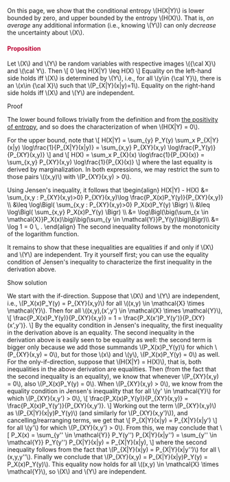 <p>On this page, we show that the conditional entropy \(H(X|Y)\) is lower bounded by zero, and upper bounded by the entropy \(H(X)\). That is, <em>on average</em> any additional information (i.e., knowing \(Y\)) can only <i>decrease</i> the uncertainty about \(X\).</p>
<div id="condEntropyBounds" class="content-box pad-box-mini border border-trbl border-round">
<h4 style="color: #bc0031;"><strong>Proposition</strong></h4>
Let \(X\) and \(Y\) be random variables with respective images \({\cal X}\) and \(\cal Y\). Then \[ 0 \leq H(X|Y) \leq H(X) \] Equality on the left-hand side holds iff \(X\) is determined by \(Y\), i.e., for all \(y\in {\cal Y}\), there is an \(x\in {\cal X}\) such that \(P_{X|Y}(x|y)=1\). Equality on the right-hand side holds iff \(X\) and \(Y\) are independent.
<p><span class="element_toggler" role="button" aria-controls="group1" aria-label="Toggler" aria-expanded="false"><span class="Button">Proof</span></span></p>
<div id="group1" style="">
<div class="content-box">
<p>The lower bound follows trivially from the definition and from <a title="Properties of Shannon Entropy" href="https://canvas.uva.nl/courses/2205/pages/properties-of-shannon-entropy#defPositivity" data-api-endpoint="https://canvas.uva.nl/api/v1/courses/2205/pages/properties-of-shannon-entropy%23defPositivity" data-api-returntype="Page">the positivity of entropy</a>, and so does the characterization of when \(H(X|Y) = 0\).</p>
<p>For the upper bound, note that \[ H(X|Y) = \sum_{y} P_Y(y) \sum_x P_{X|Y}(x|y) \log\frac{1}{P_{X|Y}(x|y)} = \sum_{x,y} P_{XY}(x,y) \log\frac{P_Y(y)}{P_{XY}(x,y)} \] and \[ H(X) = \sum_x P_{X}(x) \log\frac{1}{P_{X}(x)} = \sum_{x,y} P_{XY}(x,y) \log\frac{1}{P_{X}(x)} \] where the last equality is derived by marginalization. In both expressions, we may restrict the sum to those pairs \((x,y)\) with \(P_{XY}(x,y) &gt; 0\).</p>
<p>Using Jensen's inequality, it follows that \begin{align} H(X|Y) - H(X) &amp;= \sum_{x,y : P_{XY}(x,y)&gt;0} P_{XY}(x,y)\log \frac{P_X(x)P_Y(y)}{P_{XY}(x,y)} \\ &amp;\leq \log\Bigl( \sum_{x,y : P_{XY}(x,y)&gt;0} P_X(x)P_Y(y) \Bigr) \\ &amp;\leq \log\Bigl( \sum_{x,y} P_X(x)P_Y(y) \Bigr) \\ &amp;= \log\Bigl(\big(\sum_{x \in \mathcal{X}}P_X(x)\big)\big(\sum_{y \in \mathcal{Y}}P_Y(y)\big)\Bigr)\\ &amp;= \log 1 = 0 \, . \end{align} The second inequality follows by the monotonicity of the logarithm function.</p>
<p>It remains to show that these inequalities are equalities if and only if \(X\) and \(Y\) are independent. Try it yourself first; you can use the equality condition of Jensen's inequality to characterize the first inequality in the derivation above.</p>
<p><span class="element_toggler" role="button" aria-controls="group1sub" aria-label="Toggler" aria-expanded="false"><span class="Button">Show solution</span></span></p>
<div id="group1sub" style="">
<div class="content-box">We start with the if-direction. Suppose that \(X\) and \(Y\) are independent, i.e., \(P_X(x)P_Y(y) = P_{XY}(x,y)\) for all \((x,y) \in \mathcal{X} \times \mathcal{Y}\). Then for all \((x,y),(x',y') \in \mathcal{X} \times \mathcal{Y}\), \[ \frac{P_X(x)P_Y(y)}{P_{XY}(x,y)} = 1 = \frac{P_X(x')P_Y(y')}{P_{XY}(x',y')}. \] By the equality condition in Jensen's inequality, the first inequality in the derivation above is an equality. The second inequality in the derivation above is easily seen to be equality as well: the second term is bigger only because we add those summands \(P_X(x)P_Y(y)\) for which \(P_{XY}(x,y) = 0\), but for those \(x\) and \(y\), \(P_X(x)P_Y(y) = 0\) as well. For the only-if-direction, suppose that \(H(X|Y) = H(X)\), that is, both inequalities in the above derivation are equalities. Then (from the fact that the second inequality is an equality), we know that whenever \(P_{XY}(x,y) = 0\), also \(P_X(x)P_Y(y) = 0\). When \(P_{XY}(x,y) &gt; 0\), we know from the equality condition in Jensen's inequality that for all \(y' \in \mathcal{Y}\) for which \(P_{XY}(x,y') &gt; 0\), \[ \frac{P_X(x)P_Y(y)}{P_{XY}(x,y)} = \frac{P_X(x)P_Y(y')}{P_{XY}(x,y')}. \] Working out the term \(P_{XY}(x,y)\) as \(P_{X|Y}(x|y)P_Y(y)\) (and similarly for \(P_{XY}(x,y')\)), and cancelling/rearranging terms, we get that \[ P_{X|Y}(x|y) = P_{X|Y}(x|y') \] for all \(y'\) for which \(P_{XY}(x,y') &gt; 0\). From this, we may conclude that \[ P_X(x) = \sum_{y'' \in \mathcal{Y}} P_Y(y'') P_{X|Y}(x|y'') = \sum_{y'' \in \mathcal{Y}} P_Y(y'') P_{X|Y}(x|y) = P_{X|Y}(x|y), \]
where the second inequality follows from the fact that \(P_{X|Y}(x|y) = P_{X|Y}(x|y'')\) for all \(x,y,y''\).
Finally we conclude that \(P_{XY}(x,y) = P_{X|Y}(x|y)P_Y(y) = P_X(x)P_Y(y)\). This equality now holds for all \((x,y) \in \mathcal{X} \times \mathcal{Y}\), so \(X\) and \(Y\) are independent.</div>
</div>
</div>
</div>
</div>